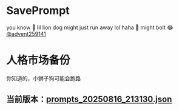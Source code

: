 # SavePrompt
you know 🫠 lil lion dog might just run away lol
haha 🐶 might bolt 😂 [@advent259141](https://github.com/advent259141)

# 人格市场备份
你知道的，小狮子狗可能会跑路

## 当前版本：[prompts_20250816_213130.json](https://github.com/Larch-C/SavePrompt/blob/main/prompts_20250816_213130.json)
